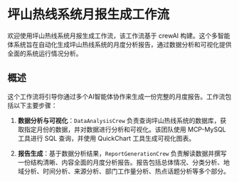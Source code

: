 # 坪山热线系统月报生成工作流

欢迎使用坪山热线系统月报生成工作流，该工作流基于 crewAI 构建。这个多智能体系统旨在自动化生成坪山热线系统的月度分析报告，通过数据分析和可视化提供全面的系统运行情况分析。

## 概述

这个工作流将引导你通过多个AI智能体协作来生成一份完整的月度报告。工作流包括以下主要步骤：

1. **数据分析与可视化**：`DataAnalysisCrew` 负责查询坪山热线系统的数据库，获取指定月份的数据，并对数据进行分析和可视化。该团队使用 MCP-MySQL 工具进行 SQL 查询，并使用 QuickChart 工具生成可视化图表。

2. **报告生成**：基于数据分析结果，`ReportGenerationCrew` 负责解读数据并撰写一份结构清晰、内容全面的月度分析报告。报告包括总体情况、分类分析、地域分析、时间分析、来源分析、部门工作量分析、热点话题分析等多个部分。